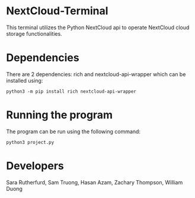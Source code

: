 # NextCloud-Terminal
This terminal utilizes the Python NextCloud api to operate NextCloud cloud storage functionalities. 

# Dependencies
There are 2 dependencies: rich and nextcloud-api-wrapper which can be installed using:

`python3 -m pip install rich nextcloud-api-wrapper`

# Running the program
The program can be run using the following command:

`python3 project.py`

# Developers
Sara Rutherfurd, Sam Truong, Hasan Azam, Zachary Thompson, William Duong